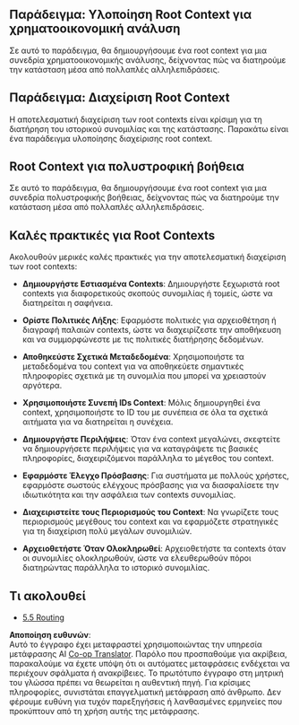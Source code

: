 <!--
CO_OP_TRANSLATOR_METADATA:
{
  "original_hash": "8311f46a35cf608c9780f39b62c9dc3f",
  "translation_date": "2025-06-12T23:54:14+00:00",
  "source_file": "05-AdvancedTopics/mcp-root-contexts/README.md",
  "language_code": "el"
}
-->
## Παράδειγμα: Υλοποίηση Root Context για χρηματοοικονομική ανάλυση

Σε αυτό το παράδειγμα, θα δημιουργήσουμε ένα root context για μια συνεδρία χρηματοοικονομικής ανάλυσης, δείχνοντας πώς να διατηρούμε την κατάσταση μέσα από πολλαπλές αλληλεπιδράσεις.

## Παράδειγμα: Διαχείριση Root Context

Η αποτελεσματική διαχείριση των root contexts είναι κρίσιμη για τη διατήρηση του ιστορικού συνομιλίας και της κατάστασης. Παρακάτω είναι ένα παράδειγμα υλοποίησης διαχείρισης root context.

## Root Context για πολυστροφική βοήθεια

Σε αυτό το παράδειγμα, θα δημιουργήσουμε ένα root context για μια συνεδρία πολυστροφικής βοήθειας, δείχνοντας πώς να διατηρούμε την κατάσταση μέσα από πολλαπλές αλληλεπιδράσεις.

## Καλές πρακτικές για Root Contexts

Ακολουθούν μερικές καλές πρακτικές για την αποτελεσματική διαχείριση των root contexts:

- **Δημιουργήστε Εστιασμένα Contexts**: Δημιουργήστε ξεχωριστά root contexts για διαφορετικούς σκοπούς συνομιλίας ή τομείς, ώστε να διατηρείται η σαφήνεια.

- **Ορίστε Πολιτικές Λήξης**: Εφαρμόστε πολιτικές για αρχειοθέτηση ή διαγραφή παλαιών contexts, ώστε να διαχειρίζεστε την αποθήκευση και να συμμορφώνεστε με τις πολιτικές διατήρησης δεδομένων.

- **Αποθηκεύστε Σχετικά Μεταδεδομένα**: Χρησιμοποιήστε τα μεταδεδομένα του context για να αποθηκεύετε σημαντικές πληροφορίες σχετικά με τη συνομιλία που μπορεί να χρειαστούν αργότερα.

- **Χρησιμοποιήστε Συνεπή IDs Context**: Μόλις δημιουργηθεί ένα context, χρησιμοποιήστε το ID του με συνέπεια σε όλα τα σχετικά αιτήματα για να διατηρείται η συνέχεια.

- **Δημιουργήστε Περιλήψεις**: Όταν ένα context μεγαλώνει, σκεφτείτε να δημιουργήσετε περιλήψεις για να καταγράψετε τις βασικές πληροφορίες, διαχειριζόμενοι παράλληλα το μέγεθος του context.

- **Εφαρμόστε Έλεγχο Πρόσβασης**: Για συστήματα με πολλούς χρήστες, εφαρμόστε σωστούς ελέγχους πρόσβασης για να διασφαλίσετε την ιδιωτικότητα και την ασφάλεια των contexts συνομιλίας.

- **Διαχειριστείτε τους Περιορισμούς του Context**: Να γνωρίζετε τους περιορισμούς μεγέθους του context και να εφαρμόζετε στρατηγικές για τη διαχείριση πολύ μεγάλων συνομιλιών.

- **Αρχειοθετήστε Όταν Ολοκληρωθεί**: Αρχειοθετήστε τα contexts όταν οι συνομιλίες ολοκληρωθούν, ώστε να ελευθερωθούν πόροι διατηρώντας παράλληλα το ιστορικό συνομιλίας.

## Τι ακολουθεί

- [5.5 Routing](../mcp-routing/README.md)

**Αποποίηση ευθυνών**:  
Αυτό το έγγραφο έχει μεταφραστεί χρησιμοποιώντας την υπηρεσία μετάφρασης AI [Co-op Translator](https://github.com/Azure/co-op-translator). Παρόλο που προσπαθούμε για ακρίβεια, παρακαλούμε να έχετε υπόψη ότι οι αυτόματες μεταφράσεις ενδέχεται να περιέχουν σφάλματα ή ανακρίβειες. Το πρωτότυπο έγγραφο στη μητρική του γλώσσα πρέπει να θεωρείται η αυθεντική πηγή. Για κρίσιμες πληροφορίες, συνιστάται επαγγελματική μετάφραση από άνθρωπο. Δεν φέρουμε ευθύνη για τυχόν παρεξηγήσεις ή λανθασμένες ερμηνείες που προκύπτουν από τη χρήση αυτής της μετάφρασης.